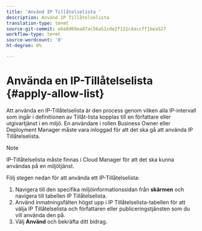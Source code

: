 ```yaml
---
title: 'Använd IP Tillåtelselista '
description: Använd IP Tillåtelselista
translation-type: tm+mt
source-git-commit: e6a8d69ea87ac56a51cde2f131c4accff1bea527
workflow-type: tm+mt
source-wordcount: '0'
ht-degree: 0%

---
```



# Använda en IP-Tillåtelselista {#apply-allow-list}

Att använda en IP-Tillåtelselista är den process genom vilken alla IP-intervall som ingår i definitionen av Tillåt-lista kopplas till en författare eller utgivartjänst i en miljö. En användare i rollen Business Owner eller Deployment Manager måste vara inloggad för att det ska gå att använda IP Tillåtelselista.

>[!NOTE]
>IP-Tillåtelselista måste finnas i Cloud Manager för att det ska kunna användas på en miljötjänst.

Följ stegen nedan för att använda ett IP-Tillåtelselista:

1. Navigera till den specifika miljöinformationssidan från **skärmen** och navigera till tabellen IP Tillåtelselista.
1. Använd inmatningsfälten högst upp i IP Tillåtelselista-tabellen för att välja IP Tillåtelselista och författaren eller publiceringstjänsten som du vill använda den på.
1. Välj **Använd** och bekräfta ditt bidrag.

